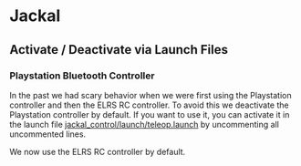 # Jackal

## Activate / Deactivate via Launch Files

### Playstation Bluetooth Controller

In the past we had scary behavior when we were first using the Playstation controller and then the ELRS RC controller. To avoid this we deactivate the Playstation controller by default. If you want to use it, you can activate it in the launch file [jackal_control/launch/teleop.launch](jackal_control/launch/teleop.launch) by uncommenting all uncommented lines.

We now use the ELRS RC controller by default.